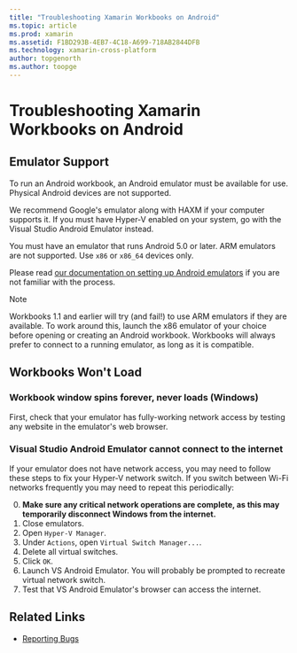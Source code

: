 ```yaml
---
title: "Troubleshooting Xamarin Workbooks on Android"
ms.topic: article
ms.prod: xamarin
ms.assetid: F1BD293B-4EB7-4C18-A699-718AB2844DFB
ms.technology: xamarin-cross-platform
author: topgenorth
ms.author: toopge
---
```


# Troubleshooting Xamarin Workbooks on Android

## Emulator Support

To run an Android workbook, an Android emulator must be available for
use. Physical Android devices are not supported.

We recommend Google's emulator along with HAXM if your computer supports it.
If you must have Hyper-V enabled on your system, go with the Visual Studio
Android Emulator instead.

You must have an emulator that runs Android 5.0 or later. ARM emulators are
not supported. Use `x86` or `x86_64` devices only.

Please read [our documentation on setting up Android emulators][android-emu]
if you are not familiar with the process.

> [!NOTE]
> Workbooks 1.1 and earlier will try (and fail!) to use ARM emulators
> if they are available. To work around this, launch the x86 emulator of your
> choice before opening or creating an Android workbook. Workbooks will always
> prefer to connect to a running emulator, as long as it is compatible.

## Workbooks Won't Load

### Workbook window spins forever, never loads (Windows)

First, check that your emulator has fully-working network access by testing any
website in the emulator's web browser.

### Visual Studio Android Emulator cannot connect to the internet

If your emulator does not have network access, you may need to follow these
steps to fix your Hyper-V network switch. If you switch between Wi-Fi networks
frequently you may need to repeat this periodically:

0. **Make sure any critical network operations are complete, as this may
   temporarily disconnect Windows from the internet.**
1. Close emulators.
2. Open `Hyper-V Manager`.
3. Under `Actions`, open `Virtual Switch Manager...`.
4. Delete all virtual switches.
5. Click `OK`.
6. Launch VS Android Emulator. You will probably be prompted to recreate
   virtual network switch.
7. Test that VS Android Emulator's browser can access the internet.

[android-emu]: https://developer.xamarin.com/guides/android/deployment,_testing,_and_metrics/debug-on-emulator/


## Related Links

- [Reporting Bugs](~/tools/workbooks/install.md#reporting-bugs)
